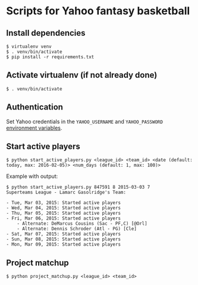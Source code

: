 # Scripts for Yahoo fantasy basketball

## Install dependencies

    $ virtualenv venv
    $ . venv/bin/activate
    $ pip install -r requirements.txt

## Activate virtualenv (if not already done)

    $ . venv/bin/activate

## Authentication

Set Yahoo credentials in the `YAHOO_USERNAME` and `YAHOO_PASSWORD` [environment variables](http://en.wikipedia.org/wiki/Environment_variable#Assignment).

## Start active players

    $ python start_active_players.py <league_id> <team_id> <date (default: today, max: 2016-02-05)> <num_days (default: 1, max: 100)>

Example with output:

    $ python start_active_players.py 847591 8 2015-03-03 7
    Superteams League - Lamarc Gasolridge's Team:

    - Tue, Mar 03, 2015: Started active players
    - Wed, Mar 04, 2015: Started active players
    - Thu, Mar 05, 2015: Started active players
    - Fri, Mar 06, 2015: Started active players
        - Alternate: DeMarcus Cousins (Sac - PF,C) [@Orl]
        - Alternate: Dennis Schroder (Atl - PG) [Cle]
    - Sat, Mar 07, 2015: Started active players
    - Sun, Mar 08, 2015: Started active players
    - Mon, Mar 09, 2015: Started active players

## Project matchup

    $ python project_matchup.py <league_id> <team_id>
